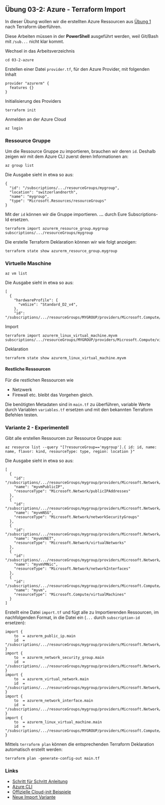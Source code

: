 ## Übung 03-2: Azure - Terraform Import

In dieser Übung wollen wir die erstellten Azure Ressourcen aus [Übung 1](../03-1-azure/) nach Terraform überführen.

Diese Arbeiten müssen in der **PowerShell** ausgeführt werden, weil Git/Bash mit `/sub...` nicht klar kommt.

Wechsel in das Arbeitsverzeichnis

    cd 03-2-azure
    
Erstellen einer Datei `provider.tf`, für den Azure Provider, mit folgenden Inhalt    

    provider "azurerm" {
      features {}
    }
    
Initialisierung des Providers

    terraform init    

Anmelden an der Azure Cloud 

    az login
    
### Ressource Gruppe

Um die Ressource Gruppe zu importieren, brauchen wir deren `id`. Deshalb zeigen wir mit dem Azure CLI zuerst deren Informationen an:

    az group list
    
Die Ausgabe sieht in etwa so aus:

    {
      "id": "/subscriptions/.../resourceGroups/mygroup",
      "location": "switzerlandnorth",
      "name": "mygroup",
      "type": "Microsoft.Resources/resourceGroups"
    }
    
Mit der `id` können wir die Gruppe importieren. **...** durch Eure Subscriptions-Id ersetzen. 

    terraform import azurerm_resource_group.mygroup subscriptions/.../resourceGroups/mygroup
    
Die erstelle Terraform Deklaration können wir wie folgt anzeigen:

    terraform state show azurerm_resource_group.mygroup
    

### Virtuelle Maschine

    az vm list
    
Die Ausgabe sieht in etwa so aus:

    [
      {
        "hardwareProfile": {
          "vmSize": "Standard_D2_v4",
        },
        "id": "/subscriptions/.../resourceGroups/MYGROUP/providers/Microsoft.Compute/virtualMachines/myvm",
       
Import 

    terraform import azurerm_linux_virtual_machine.myvm subscriptions/.../resourceGroups/MYGROUP/providers/Microsoft.Compute/virtualMachines/myvm  
    
Deklaration

    terraform state show azurerm_linux_virtual_machine.myvm         
        
#### Restliche Ressourcen

Für die restlichen Ressourcen wie
- Netzwerk
- Firewall
etc. bleibt das Vorgehen gleich.

Die benötigten Metadaten sind in `main.tf` zu überführen, variable Werte durch Variablen `variables.tf` ersetzen und mit den bekannten Terraform Befehlen testen.

### Variante 2 - Experimentell

Gibt alle erstellen Ressourcen zur Ressource Gruppe aus:

    az resource list --query "[?resourceGroup=='mygroup'].{ id: id, name: name, flavor: kind, resourceType: type, region: location }"
    
Die Ausgabe sieht in etwa so aus:

    [
      {
        "id": "/subscriptions/.../resourceGroups/mygroup/providers/Microsoft.Network/publicIPAddresses/myvmPublicIP",
        "name": "myvmPublicIP",
        "resourceType": "Microsoft.Network/publicIPAddresses"
      },
      {
        "id": "/subscriptions/.../resourceGroups/mygroup/providers/Microsoft.Network/networkSecurityGroups/myvmNSG",
        "name": "myvmNSG",
        "resourceType": "Microsoft.Network/networkSecurityGroups"
      },
      {
        "id": "/subscriptions/.../resourceGroups/mygroup/providers/Microsoft.Network/virtualNetworks/myvmVNET",
        "name": "myvmVNET",
        "resourceType": "Microsoft.Network/virtualNetworks"
      },
      {
        "id": "/subscriptions/.../resourceGroups/mygroup/providers/Microsoft.Network/networkInterfaces/myvmVMNic",
        "name": "myvmVMNic",
        "resourceType": "Microsoft.Network/networkInterfaces"
      },
      {
        "id": "/subscriptions/.../resourceGroups/mygroup/providers/Microsoft.Compute/virtualMachines/myvm",
        "name": "myvm",
        "resourceType": "Microsoft.Compute/virtualMachines"
      }
    ]
    

Erstellt eine Datei `import.tf` und fügt alle zu Importierenden Ressourcen, im nachfolgenden Format, in die Datei ein (`...` durch `subscription-id` ersetzen):

    import {
        to  = azurerm_public_ip.main  
        id  = "/subscriptions/.../resourceGroups/mygroup/providers/Microsoft.Network/publicIPAddresses/myvmPublicIP"
    }
    import {
        to  = azurerm_network_security_group.main  
        id  = "/subscriptions/.../resourceGroups/mygroup/providers/Microsoft.Network/networkSecurityGroups/myvmNSG"
    }
    import {
        to  = azurerm_virtual_network.main  
        id  = "/subscriptions/.../resourceGroups/mygroup/providers/Microsoft.Network/virtualNetworks/myvmVNET"
    }
    import {
        to  = azurerm_network_interface.main  
        id  = "/subscriptions/.../resourceGroups/mygroup/providers/Microsoft.Network/networkInterfaces/myvmVMNic"
    }
    import {
        to  = azurerm_linux_virtual_machine.main  
        id  = "/subscriptions/.../resourceGroups/MYGROUP/providers/Microsoft.Compute/virtualMachines/myvm"
    }

Mittels `terraform plan` können die entsprechenden Terraform Deklaration automatisch erstellt werden:

    terraform plan -generate-config-out main.tf
 
### Links

* [Schritt für Schritt Anleitung](https://docs.microsoft.com/en-us/azure/virtual-machines/linux/quick-create-cli)           
* [Azure CLI](https://docs.microsoft.com/en-us/cli/azure/)
* [Offizielle Cloud-init Beispiele](https://cloudinit.readthedocs.io/en/latest/topics/examples.html)
* [Neue Import Variante](https://www.youtube.com/watch?v=znfh_00EDZ0&ab_channel=NedintheCloud)
